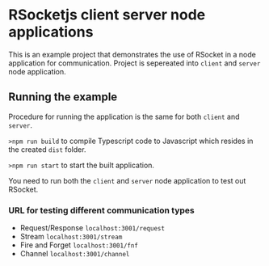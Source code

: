 # RSocketjs client server node applications
This is an example project that demonstrates the use of RSocket in a node application for communication. 
Project is sepereated into `client` and `server` node application.

## Running the example
Procedure for running the application is the same for both `client` and `server`.

`>npm run build` to compile Typescript code to Javascript which resides in the created `dist` folder.

`>npm run start` to start the built application.

You need to run both the `client` and `server` node application to test out RSocket.

### URL for testing different communication types
* Request/Response `localhost:3001/request`
* Stream `localhost:3001/stream`
* Fire and Forget `localhost:3001/fnf`
* Channel `localhost:3001/channel`
